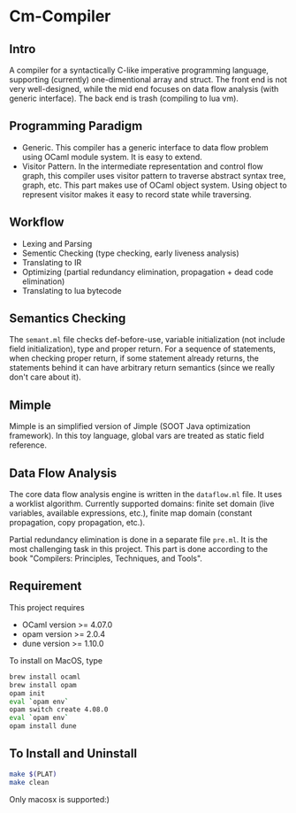 # Cm-Compiler
## Intro
A compiler for a syntactically C-like imperative programming language, supporting (currently) one-dimentional array and struct. The front end is not very well-designed, while the mid end focuses on data flow analysis (with generic interface). The back end is trash (compiling to lua vm).

## Programming Paradigm
* Generic. This compiler has a generic interface to data flow problem using OCaml module system. It is easy to extend.
* Visitor Pattern. In the intermediate representation and control flow graph, this compiler uses visitor pattern to traverse abstract syntax tree, graph, etc. This part makes use of OCaml object system. Using object to represent visitor makes it easy to record state while traversing.

## Workflow
* Lexing and Parsing
* Sementic Checking (type checking, early liveness analysis)
* Translating to IR
* Optimizing (partial redundancy elimination, propagation + dead code elimination)
* Translating to lua bytecode

## Semantics Checking
The `semant.ml` file checks def-before-use, variable initialization (not include field initialization), type and proper return. For a sequence of statements, when checking proper return, if some statement already returns, the statements behind it can have arbitrary return semantics (since we really don't care about it).

## Mimple
Mimple is an simplified version of Jimple (SOOT Java optimization framework). In this toy language, global vars are treated as static field reference.

## Data Flow Analysis
The core data flow analysis engine is written in the `dataflow.ml` file. It uses a worklist algorithm. Currently supported domains: finite set domain (live variables, available expressions, etc.), finite map domain (constant propagation, copy propagation, etc.).

Partial redundancy elimination is done in a separate file `pre.ml`. It is the most challenging task in this project. This part is done according to the book "Compilers: Principles, Techniques, and Tools".

## Requirement
This project requires 
* OCaml version >= 4.07.0
* opam version >= 2.0.4
* dune version >= 1.10.0

To install on MacOS, type
```bash
brew install ocaml
brew install opam
opam init
eval `opam env`
opam switch create 4.08.0
eval `opam env`
opam install dune
```

## To Install and Uninstall
```bash
make $(PLAT)
make clean
```
Only macosx is supported:) 

